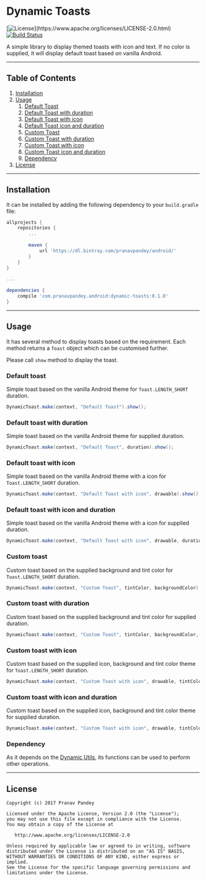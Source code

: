 # Dynamic Toasts

[![License](https://img.shields.io/badge/license-Apache%202-4EB1BA.svg?)](https://www.apache.org/licenses/LICENSE-2.0.html)
[![Build Status](https://travis-ci.org/pranavpandey/dynamic-toasts.svg?branch=master)](https://travis-ci.org/pranavpandey/dynamic-toasts)

A simple library to display themed toasts with icon and text. If no color is supplied, it will 
display default toast based on vanilla Android.

---

## Table of Contents

1. [Installation](https://github.com/pranavpandey/dynamic-toasts#installation)
2. [Usage](https://github.com/pranavpandey/dynamic-toasts#usage)
    1. [Default Toast](https://github.com/pranavpandey/dynamic-toasts#default-toast)
    2. [Default Toast with duration](https://github.com/pranavpandey/dynamic-toasts#default-toast-with-duration)
    3. [Default Toast with icon](https://github.com/pranavpandey/dynamic-toasts#default-toast-with-icon)
    4. [Default Toast icon and duration](https://github.com/pranavpandey/dynamic-toasts##default-toast-with-icon-and-duration)
    5. [Custom Toast](https://github.com/pranavpandey/dynamic-toasts#custom-toast)
    6. [Custom Toast with duration](https://github.com/pranavpandey/dynamic-toasts#custom-toast-with-duration)
    7. [Custom Toast with icon](https://github.com/pranavpandey/dynamic-toasts#custom-toast-with-icon)
    8. [Custom Toast icon and duration](https://github.com/pranavpandey/dynamic-toasts#custom-toast-with-icon-and-duration)
    9. [Dependency](https://github.com/pranavpandey/dynamic-toasts#dependency)
3. [License](https://github.com/pranavpandey/dynamic-toasts#license)

---

## Installation

It can be installed by adding the following dependency to your `build.gradle` file:

```groovy
allprojects {
    repositories {
        ...
        
        maven {
            url 'https://dl.bintray.com/pranavpandey/android/'
        }
    }
}

...
 
dependencies {
    compile 'com.pranavpandey.android:dynamic-toasts:0.1.0'
}
```

---

## Usage

It has several method to display toasts based on the requirement. Each method returns a `Toast`
object which can be customised further.

Please call `show` method to display the toast.

### Default toast

Simple toast based on the vanilla Android theme for `Toast.LENGTH_SHORT` duration.

```java
DynamicToast.make(context, "Default Toast").show();
```

### Default toast with duration

Simple toast based on the vanilla Android theme for supplied duration.

```java
DynamicToast.make(context, "Default Toast", duration).show();
```

### Default toast with icon

Simple toast based on the vanilla Android theme with a icon for `Toast.LENGTH_SHORT` duration.

```java
DynamicToast.make(context, "Default Toast with icon", drawable).show();
```

### Default toast with icon and duration

Simple toast based on the vanilla Android theme with a icon for supplied duration.

```java
DynamicToast.make(context, "Default Toast with icon", drawable, duration).show();
```

### Custom toast

Custom toast based on the supplied background and tint color for `Toast.LENGTH_SHORT` duration.

```java
DynamicToast.make(context, "Custom Toast", tintColor, backgroundColor).show();
```

### Custom toast with duration

Custom toast based on the supplied background and tint color for supplied duration.

```java
DynamicToast.make(context, "Custom Toast", tintColor, backgroundColor, duration).show();
```

### Custom toast with icon

Custom toast based on the supplied icon, background and tint color theme for `Toast.LENGTH_SHORT` 
duration.

```java
DynamicToast.make(context, "Custom Toast with icon", drawable, tintColor, backgroundColor).show();
```

### Custom toast with icon and duration

Custom toast based on the supplied icon, background and tint color theme for supplied duration.

```java
DynamicToast.make(context, "Custom Toast with icon", drawable, tintColor, backgroundColor, duration).show();
```

### Dependency

As it depends on the [Dynamic Utils](https://github.com/pranavpandey/dynamic-utils), its functions
can be used to perform other operations.

---

## License

    Copyright (c) 2017 Pranav Pandey

    Licensed under the Apache License, Version 2.0 (the "License");
    you may not use this file except in compliance with the License.
    You may obtain a copy of the License at

       http://www.apache.org/licenses/LICENSE-2.0

    Unless required by applicable law or agreed to in writing, software
    distributed under the License is distributed on an "AS IS" BASIS,
    WITHOUT WARRANTIES OR CONDITIONS OF ANY KIND, either express or implied.
    See the License for the specific language governing permissions and
    limitations under the License.

